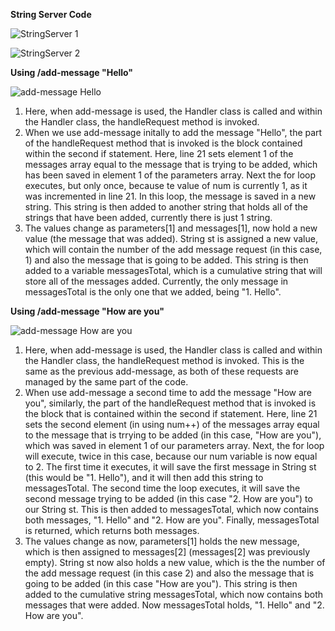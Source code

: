 **String Server Code**

![StringServer 1](https://github.com/EmilyGorial1/cse15l-lab-reports/assets/146862114/98433674-6417-4b2e-aa68-1999b798d211)

![StringServer 2](https://github.com/EmilyGorial1/cse15l-lab-reports/assets/146862114/27fdc254-934f-4ece-a305-05a58365cf01)


**Using /add-message "Hello"**

![add-message Hello](https://github.com/EmilyGorial1/cse15l-lab-reports/assets/146862114/606ea0e6-0eca-4355-99d5-7480b3f0feb0)

1) Here, when add-message is used, the Handler class is called and within the Handler class, the handleRequest method is invoked.
2) When we use add-message initally to add the message "Hello", the part of the handleRequest method that is invoked is the block contained within the second if statement. Here, line 21 sets element 1 of the messages array equal to the message that is trying to be added, which has been saved in element 1 of the parameters array. Next the for loop executes, but only once, because te value of num is currently 1, as it was incremented in line 21. In this loop, the message is saved in a new string. This string is then added to another string that holds all of the strings that have been added, currently there is just 1 string.
3) The values change as parameters[1] and messages[1], now hold a new value (the message that was added). String st is assigned a new value, which will contain the number of the add message request (in this case, 1) and also the message that is going to be added. This string is then added to a variable messagesTotal, which is a cumulative string that will store all of the messages added. Currently, the only message in messagesTotal is the only one that we added, being "1. Hello".

**Using /add-message "How are you"**

![add-message How are you](https://github.com/EmilyGorial1/cse15l-lab-reports/assets/146862114/588cc45d-f357-45cd-a50d-41656f902981)

1) Here, when add-message is used, the Handler class is called and within the Handler class, the handleRequest method is invoked. This is the same as the previous add-message, as both of these requests are managed by the same part of the code.
2) When use add-message a second time to add the message "How are you", similarly, the part of the handleRequest method that is invoked is the block that is contained within the second if statement. Here, line 21 sets the second element (in using num++) of the messages array equal to the message that is trrying to be added (in this case, "How are you"), which was saved in element 1 of our parameters array. Next, the for loop will execute, twice in this case, because our num variable is now equal to 2. The first time it executes, it will save the first message in String st (this would be "1. Hello"), and it will then add this string to messagesTotal. The second time the loop executes, it will save the second message trying to be added (in this case "2. How are you") to our String st. This is then added to messagesTotal, which now contains both messages, "1. Hello" and "2. How are you". Finally, messagesTotal is returned, which returns both messages.
3) The values change as now, parameters[1] holds the new message, which is then assigned to messages[2] (messages[2] was previously empty). String st now also holds a new value, which is the the number of the add message request (in this case 2) and also the message that is going to be added (in this case "How are you"). This string is then added to the cumulative string messagesTotal, which now contains both messages that were added. Now messagesTotal holds, "1. Hello" and "2. How are you".
